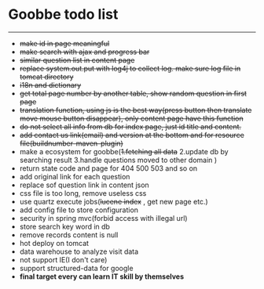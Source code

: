 # Goobbe todo list

---

* <s>make id in page meaningful</s>
* <s>make search with ajax and progress bar</s>
* <s>similar question list in content page</s>
* <s>replace system.out.put with log4j to collect log. make sure log file in tomcat directory</s>
* <s>i18n and dictionary</s>
* <s>get total page number by another table, show random question in first page</s>
* <s>translation function, using js is the best way(press button then translate move mouse button disappear), only content page have this function</s>
* <s>do not select all info from db for index page, just id title and content.</s>
* <s>add contact us link(email) and version at the bottom and for resource file(buildnumber-maven-plugin)</s>
* make a ecosystem for goobbe(<s>1.fetching all data</s> 2.update db by searching result 3.handle questions moved to other domain )
* return state code and page for 404 500 503 and so on
* add original link for each question
* replace sof question link in content json
* css file is too long, remove useless css
* use quartz execute jobs(<s>lucene index</s> , get new page etc.)
* add config file to store configuration
* security in spring mvc(forbid access with illegal url)
* store search key word in db
* remove records content is null
* hot deploy on tomcat
* data warehouse to analyze visit data
* not support IE(I don't care)
* support structured-data for google
* <b>final target every can learn IT skill by themselves</b>